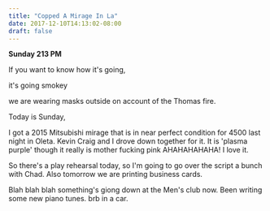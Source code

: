 ```yaml
---
title: "Copped A Mirage In La"
date: 2017-12-10T14:13:02-08:00
draft: false
---
```



**Sunday 213 PM**

If you want to know how it's going,

it's going smokey

we are wearing masks outside on account of the Thomas fire.

Today is Sunday,

I got a 2015 Mitsubishi mirage that is in near perfect condition for 4500 last night in Oleta. Kevin Craig and I drove down together for it. It is 'plasma purple' though it really is mother fucking pink AHAHAHAHAHA! I love it.

So there's a play rehearsal today, so I'm going to go over the script a bunch with Chad. Also tomorrow we are printing business cards.

Blah blah blah something's giong down at the Men's club now. Been writing some new piano tunes. brb in a car. 
